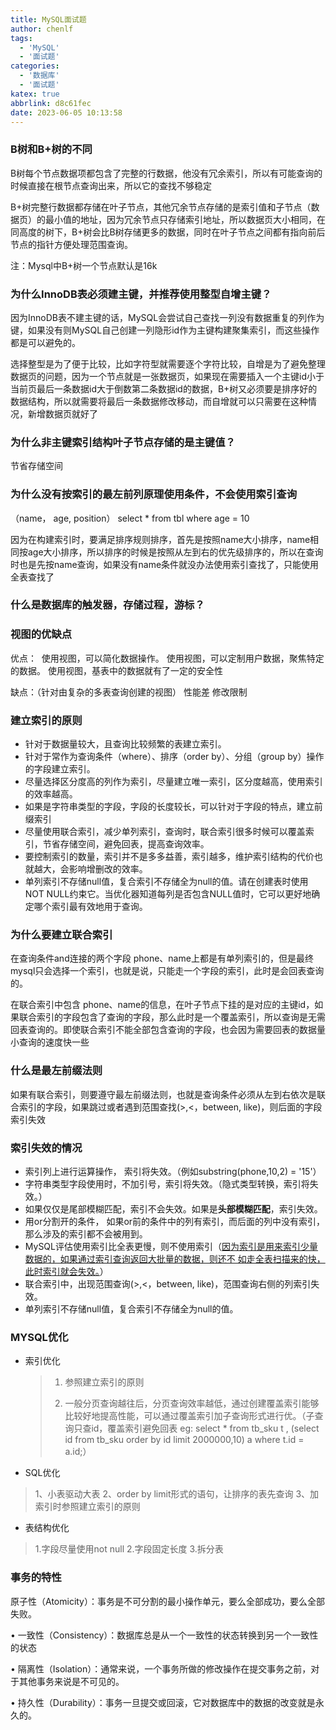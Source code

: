 ```yaml
---
title: MySQL面试题
author: chenlf
tags:
  - 'MySQL'
  - '面试题'
categories:
  - '数据库'
  - '面试题'
katex: true
abbrlink: d8c61fec
date: 2023-06-05 10:13:58
---
```


### B树和B+树的不同

B树每个节点数据项都包含了完整的行数据，他没有冗余索引，所以有可能查询的时候直接在根节点查询出来，所以它的查找不够稳定

B+树完整行数据都存储在叶子节点，其他冗余节点存储的是索引值和子节点（数据页）的最小值的地址，因为冗余节点只存储索引地址，所以数据页大小相同，在同高度的树下，B+树会比B树存储更多的数据，同时在叶子节点之间都有指向前后节点的指针方便处理范围查询。

注：Mysql中B+树一个节点默认是16k



### 为什么InnoDB表必须建主键，并推荐使用整型自增主键？

因为InnoDB表不建主键的话，MySQL会尝试自己查找一列没有数据重复的列作为键，如果没有则MySQL自己创建一列隐形id作为主键构建聚集索引，而这些操作都是可以避免的。

选择整型是为了便于比较，比如字符型就需要逐个字符比较，自增是为了避免整理数据页的问题，因为一个节点就是一张数据页，如果现在需要插入一个主键id小于当前页最后一条数据id大于倒数第二条数据id的数据，B+树又必须要是排序好的数据结构，所以就需要将最后一条数据修改移动，而自增就可以只需要在这种情况，新增数据页就好了



### 为什么非主键索引结构叶子节点存储的是主键值？

节省存储空间



### 为什么没有按索引的最左前列原理使用条件，不会使用索引查询

（name， age, position）     select * from tbl where age = 10

因为在构建索引时，要满足排序规则排序，首先是按照name大小排序，name相同按age大小排序，所以排序的时候是按照从左到右的优先级排序的，所以在查询时也是先按name查询，如果没有name条件就没办法使用索引查找了，只能使用全表查找了



### 什么是数据库的触发器，存储过程，游标？



### 视图的优缺点

优点：
​	使用视图，可以简化数据操作。
​	使用视图，可以定制用户数据，聚焦特定的数据。
​	使用视图，基表中的数据就有了一定的安全性

缺点：（针对由复杂的多表查询创建的视图）
	性能差
	修改限制



### 建立索引的原则

- 针对于数据量较大，且查询比较频繁的表建立索引。
- 针对于常作为查询条件（where）、排序（order by）、分组（group by）操作的字段建立索引。
- 尽量选择区分度高的列作为索引，尽量建立唯一索引，区分度越高，使用索引的效率越高。
- 如果是字符串类型的字段，字段的长度较长，可以针对于字段的特点，建立前缀索引
- 尽量使用联合索引，减少单列索引，查询时，联合索引很多时候可以覆盖索引，节省存储空间，避免回表，提高查询效率。
- 要控制索引的数量，索引并不是多多益善，索引越多，维护索引结构的代价也就越大，会影响增删改的效率。
-  单列索引不存储null值，复合索引不存储全为null的值。请在创建表时使用NOT NULL约束它。当优化器知道每列是否包含NULL值时，它可以更好地确定哪个索引最有效地用于查询。



### 为什么要建立联合索引

在查询条件and连接的两个字段 phone、name上都是有单列索引的，但是最终mysql只会选择一个索引，也就是说，只能走一个字段的索引，此时是会回表查询的。

在联合索引中包含 phone、name的信息，在叶子节点下挂的是对应的主键id，如果联合索引的字段包含了查询的字段，那么此时是一个覆盖索引，所以查询是无需回表查询的。即使联合索引不能全部包含查询的字段，也会因为需要回表的数据量小查询的速度快一些



### 什么是最左前缀法则

如果有联合索引，则要遵守最左前缀法则，也就是查询条件必须从左到右依次是联合索引的字段，如果跳过或者遇到范围查找(>,<，between, like)，则后面的字段索引失效



### 索引失效的情况

- 索引列上进行运算操作， 索引将失效。（例如substring(phone,10,2) = '15'）
- 字符串类型字段使用时，不加引号，索引将失效。（隐式类型转换，索引将失效。）
- 如果仅仅是尾部模糊匹配，索引不会失效。如果是**头部模糊匹配**，索引失效。
- 用or分割开的条件， 如果or前的条件中的列有索引，而后面的列中没有索引，那么涉及的索引都不会被用到。
- MySQL评估使用索引比全表更慢，则不使用索引（<u>因为索引是用来索引少量数据的，如果通过索引查询返回大批量的数据，则还不 如走全表扫描来的快，此时索引就会失效。</u>）
- 联合索引中，出现范围查询(>,<，between, like)，范围查询右侧的列索引失效。
- 单列索引不存储null值，复合索引不存储全为null的值。



### MYSQL优化

- 索引优化
	
  > 1. 参照建立索引的原则
	>
	> 2. 一般分页查询越往后，分页查询效率越低，通过创建覆盖索引能够比较好地提高性能，可以通过覆盖索引加子查询形式进行优。（子查询只查id，覆盖索引避免回表 eg:
	>    select * from tb_sku t , (select id from tb_sku order by id  limit 2000000,10) a where t.id = a.id;）
	
- SQL优化

> 1、小表驱动大表
> 2、order by limit形式的语句，让排序的表先查询
> 3、加索引时参照建立索引的原则

- 表结构优化

> 1.字段尽量使用not null
> 2.字段固定长度
> 3.拆分表

### 事务的特性

原子性（Atomicity）：事务是不可分割的最小操作单元，要么全部成功，要么全部失败。

• 一致性（Consistency）：数据库总是从一个一致性的状态转换到另一个一致性的状态

• 隔离性（Isolation）：通常来说，一个事务所做的修改操作在提交事务之前，对于其他事务来说是不可见的。

• 持久性（Durability）：事务一旦提交或回滚，它对数据库中的数据的改变就是永久的。
